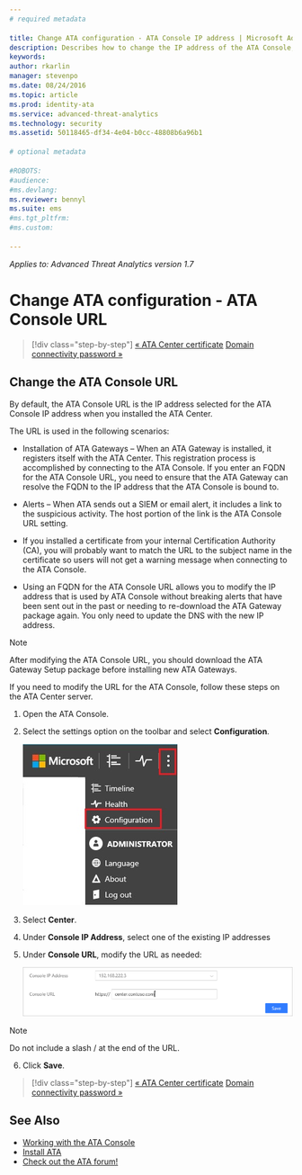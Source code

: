 ```yaml
---
# required metadata

title: Change ATA configuration - ATA Console IP address | Microsoft Advanced Threat Analytics
description: Describes how to change the IP address of the ATA Console, used to create a shortcut to the ATA Console on the ATA Gateways.
keywords:
author: rkarlin
manager: stevenpo
ms.date: 08/24/2016
ms.topic: article
ms.prod: identity-ata
ms.service: advanced-threat-analytics
ms.technology: security
ms.assetid: 50118465-df34-4e04-b0cc-48808b6a96b1

# optional metadata

#ROBOTS:
#audience:
#ms.devlang:
ms.reviewer: bennyl
ms.suite: ems
#ms.tgt_pltfrm:
#ms.custom:

---
```


*Applies to: Advanced Threat Analytics version 1.7*



# Change ATA configuration - ATA Console URL

>[!div class="step-by-step"]
[« ATA Center certificate](modifying-ata-config-centercert.md)
[Domain connectivity password »](modifying-ata-config-dcpassword.md)

## Change the ATA Console URL
By default, the ATA Console URL is the IP address selected for the ATA Console IP address when you installed the ATA Center.

The URL is used in the following scenarios:

-   Installation of ATA Gateways – When an ATA Gateway is installed, it registers itself with the ATA Center. This registration process is accomplished by connecting to the ATA Console. If you enter an FQDN for the ATA Console URL, you need to ensure that the ATA Gateway can resolve the FQDN to the IP address that the ATA Console is bound to.

-   Alerts – When ATA sends out a SIEM or email alert, it includes a link to the suspicious activity. The host portion of the link is the ATA Console URL setting.

-   If you installed a certificate from your internal Certification Authority (CA), you will probably want to match the URL to the subject name in the certificate so users will not get a warning message when connecting to the ATA Console.

-   Using an FQDN for the ATA Console URL allows you to modify the IP address that is used by ATA Console without breaking alerts that have been sent out in the past or needing to re-download the ATA Gateway package again. You only need to update the DNS with the new IP address.

> [!NOTE]
> After modifying the ATA Console URL, you should download the ATA Gateway Setup package before installing new ATA Gateways.

If you need to modify the URL for the ATA Console, follow these steps on the ATA Center server.

1.  Open the ATA Console.

2.  Select the settings option on the toolbar and select **Configuration**.

    ![ATA configuration settings icon](media/ATA-config-icon.JPG)

3.  Select **Center**.

4.  Under **Console IP Address**, select one of the existing IP addresses

5.  Under **Console URL**, modify the URL as needed:

    ![ATA Console URL](media/ATA-chge-center-URL.png)
> [!NOTE]
> Do not include a slash / at the end of the URL.

6.  Click **Save**.

>[!div class="step-by-step"]
[« ATA Center certificate](modifying-ata-config-centercert.md)
[Domain connectivity password »](modifying-ata-config-dcpassword.md)


## See Also
- [Working with the ATA Console](working-with-ata-console.md)
- [Install ATA](install-ata.md)
- [Check out the ATA forum!](https://aka.ms/ata-forum)
